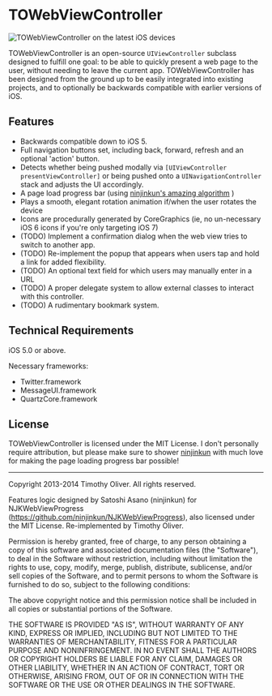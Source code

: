 # TOWebViewController

<img src="https://raw.github.com/TimOliver/TOWebViewController/master/Screenshots/TOWebViewController.jpg" alt="TOWebViewController on the latest iOS devices" style="max-width:730px;" />

TOWebViewController is an open-source `UIViewController` subclass designed to fulfill one goal: to be able to quickly present a web page to the user, without needing to leave the current app. TOWebViewController has been designed from the ground up to be easily integrated into existing projects, and to optionally be backwards compatible with earlier versions of iOS.

## Features
* Backwards compatible down to iOS 5.
* Full navigation buttons set, including back, forward, refresh and an optional 'action' button.
* Detects whether being pushed modally via `[UIViewController presentViewController]` or being pushed onto a `UINavigationController` stack and adjusts the UI accordingly.
*  A page load progress bar  (using [ninjinkun's amazing algorithm](https://github.com/ninjinkun/NJKWebViewProgress) )
* Plays a smooth, elegant rotation animation if/when the user rotates the device
* Icons are procedurally generated by CoreGraphics (ie, no un-necessary iOS 6 icons if you're only targeting iOS 7)
* (TODO) Implement a confirmation dialog when the web view tries to switch to another app.
* (TODO) Re-implement the popup that appears when users tap and hold a link for added flexibility.  
* (TODO) An optional text field for which users may manually enter in a URL
* (TODO) A proper delegate system to allow external classes to interact with this controller.
* (TODO) A rudimentary bookmark system.

## Technical Requirements
iOS 5.0 or above.

Necessary frameworks:
* Twitter.framework
* MessageUI.framework
* QuartzCore.framework

## License

TOWebViewController is licensed under the MIT License. I don't personally require attribution, but please make sure 
to shower [ninjinkun](https://github.com/ninjinkun) with much love for making the page loading progress bar possible!

- - -

Copyright 2013-2014 Timothy Oliver. All rights reserved.

Features logic designed by Satoshi Asano (ninjinkun) for NJKWebViewProgress 
(https://github.com/ninjinkun/NJKWebViewProgress), also licensed under the MIT License. 
Re-implemented by Timothy Oliver.

Permission is hereby granted, free of charge, to any person obtaining a copy
of this software and associated documentation files (the "Software"), to
deal in the Software without restriction, including without limitation the
rights to use, copy, modify, merge, publish, distribute, sublicense, and/or
sell copies of the Software, and to permit persons to whom the Software is
furnished to do so, subject to the following conditions:

The above copyright notice and this permission notice shall be included in
all copies or substantial portions of the Software.

THE SOFTWARE IS PROVIDED "AS IS", WITHOUT WARRANTY OF ANY KIND, EXPRESS
OR IMPLIED, INCLUDING BUT NOT LIMITED TO THE WARRANTIES OF MERCHANTABILITY,
FITNESS FOR A PARTICULAR PURPOSE AND NONINFRINGEMENT. IN NO EVENT SHALL THE
AUTHORS OR COPYRIGHT HOLDERS BE LIABLE FOR ANY CLAIM, DAMAGES OR OTHER LIABILITY,
WHETHER IN AN ACTION OF CONTRACT, TORT OR OTHERWISE, ARISING FROM, OUT OF OR
IN CONNECTION WITH THE SOFTWARE OR THE USE OR OTHER DEALINGS IN THE SOFTWARE.